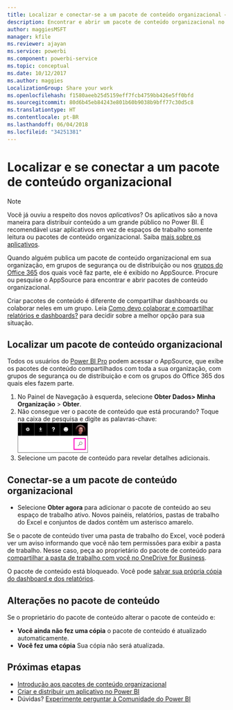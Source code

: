 ```yaml
---
title: Localizar e conectar-se a um pacote de conteúdo organizacional – Power BI
description: Encontrar e abrir um pacote de conteúdo organizacional no Power BI
author: maggiesMSFT
manager: kfile
ms.reviewer: ajayan
ms.service: powerbi
ms.component: powerbi-service
ms.topic: conceptual
ms.date: 10/12/2017
ms.author: maggies
LocalizationGroup: Share your work
ms.openlocfilehash: f1580aeeb25d5159eff7fcb4759bb426e5ff0bfd
ms.sourcegitcommit: 80d6b45eb84243e801b60b9038b9bff77c30d5c8
ms.translationtype: HT
ms.contentlocale: pt-BR
ms.lasthandoff: 06/04/2018
ms.locfileid: "34251381"
---
```

# <a name="find-and-connect-to-an-organizational-content-pack"></a>Localizar e se conectar a um pacote de conteúdo organizacional
> [!NOTE]
> Você já ouviu a respeito dos novos *aplicativos*? Os aplicativos são a nova maneira para distribuir conteúdo a um grande público no Power BI. É recomendável usar aplicativos em vez de espaços de trabalho somente leitura ou pacotes de conteúdo organizacional. Saiba [mais sobre os aplicativos](service-install-use-apps.md).
> 
> 

Quando alguém publica um pacote de conteúdo organizacional em sua organização, em grupos de segurança ou de distribuição ou nos [grupos do Office 365](https://support.office.com/article/Create-a-group-in-Office-365-7124dc4c-1de9-40d4-b096-e8add19209e9) dos quais você faz parte, ele é exibido no AppSource.  Procure ou pesquise o AppSource para encontrar e abrir pacotes de conteúdo organizacional.

Criar pacotes de conteúdo é diferente de compartilhar dashboards ou colaborar neles em um grupo. Leia [Como devo colaborar e compartilhar relatórios e dashboards?](service-how-to-collaborate-distribute-dashboards-reports.md) para decidir sobre a melhor opção para sua situação.

## <a name="find-an-organizational-content-pack"></a>Localizar um pacote de conteúdo organizacional
Todos os usuários do [Power BI Pro](https://powerbi.microsoft.com/pricing) podem acessar o AppSource, que exibe os pacotes de conteúdo compartilhados com toda a sua organização, com grupos de segurança ou de distribuição e com os grupos do Office 365 dos quais eles fazem parte.  

1. No Painel de Navegação à esquerda, selecione **Obter Dados\> Minha Organização** \> **Obter**.
2. Não consegue ver o pacote de conteúdo que está procurando? Toque na caixa de pesquisa e digite as palavras-chave:  
    ![](media/service-organizational-content-pack-find-and-open/cp_searchbox.png)
3. Selecione um pacote de conteúdo para revelar detalhes adicionais.

## <a name="connect-to-an-organizational-content-pack"></a>Conectar-se a um pacote de conteúdo organizacional
* Selecione **Obter agora** para adicionar o pacote de conteúdo ao seu espaço de trabalho ativo. Novos painéis, relatórios, pastas de trabalho do Excel e conjuntos de dados contêm um asterisco amarelo.

Se o pacote de conteúdo tiver uma pasta de trabalho do Excel, você poderá ver um aviso informando que você não tem permissões para exibir a pasta de trabalho. Nesse caso, peça ao proprietário do pacote de conteúdo para [compartilhar a pasta de trabalho com você no OneDrive for Business](https://support.office.com/en-us/article/Share-documents-or-folders-in-Office-365-1fe37332-0f9a-4719-970e-d2578da4941c). 

O pacote de conteúdo está bloqueado. Você pode [salvar sua própria cópia do dashboard e dos relatórios](service-organizational-content-pack-copy-refresh-access.md). 

## <a name="changes-to-the-content-pack"></a>Alterações no pacote de conteúdo
Se o proprietário do pacote de conteúdo alterar o pacote de conteúdo e: 

* **Você ainda não fez uma cópia** o pacote de conteúdo é atualizado automaticamente.
* **Você fez uma cópia** Sua cópia não será atualizada. 

## <a name="next-steps"></a>Próximas etapas
* [Introdução aos pacotes de conteúdo organizacional](service-organizational-content-pack-introduction.md)  
* [Criar e distribuir um aplicativo no Power BI](service-create-distribute-apps.md)
* Dúvidas? [Experimente perguntar à Comunidade do Power BI](http://community.powerbi.com/)


